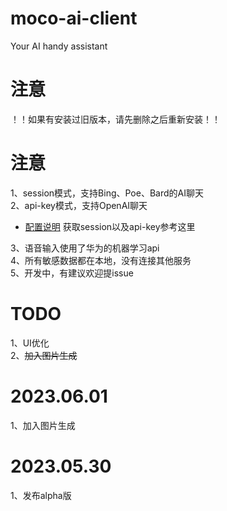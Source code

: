 # moco-ai-client
Your AI handy assistant

# 注意
！！如果有安装过旧版本，请先删除之后重新安装！！

# 注意
1、session模式，支持Bing、Poe、Bard的AI聊天  
2、api-key模式，支持OpenAI聊天  
- [配置说明](https://github.com/zhayujie/bot-on-anything) 获取session以及api-key参考这里  

3、语音输入使用了华为的机器学习api  
4、所有敏感数据都在本地，没有连接其他服务    
5、开发中，有建议欢迎提issue  


# TODO
1、UI优化  
2、~~加入图片生成~~   


# 2023.06.01
1、加入图片生成

# 2023.05.30
1、发布alpha版
